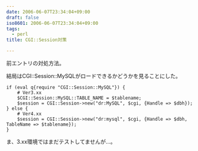 ```yaml
---
date: 2006-06-07T23:34:04+09:00
draft: false
iso8601: 2006-06-07T23:34:04+09:00
tags:
  - perl
title: CGI::Session対策

---
```


前エントリの対処方法。

結局はCGI::Session::MySQLがロードできるかどうかを見ることにした。

```text
if (eval q{require "CGI::Session::MySQL"}) {
    # Ver3.xx
    $CGI::Session::MySQL::TABLE_NAME = $tablename;
    $session = CGI::Session->new("dr:MySQL", $cgi, {Handle => $dbh});
} else {
    # Ver4.xx
    $session = CGI::Session->new("dr:mysql", $cgi, {Handle => $dbh, TableName => $tablename});
}
```

ま、3.xx環境ではまだテストしてませんが…。
